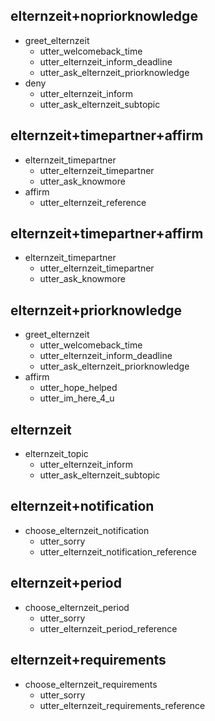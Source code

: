 ## elternzeit+nopriorknowledge
* greet_elternzeit
  - utter_welcomeback_time
  - utter_elternzeit_inform_deadline
  - utter_ask_elternzeit_priorknowledge
* deny
  - utter_elternzeit_inform
  - utter_ask_elternzeit_subtopic

## elternzeit+timepartner+affirm
* elternzeit_timepartner
  - utter_elternzeit_timepartner
  - utter_ask_knowmore
* affirm
  - utter_elternzeit_reference

## elternzeit+timepartner+affirm
* elternzeit_timepartner
  - utter_elternzeit_timepartner
  - utter_ask_knowmore
  
## elternzeit+priorknowledge
* greet_elternzeit
  - utter_welcomeback_time
  - utter_elternzeit_inform_deadline
  - utter_ask_elternzeit_priorknowledge
* affirm
  - utter_hope_helped
  - utter_im_here_4_u

## elternzeit
* elternzeit_topic
  - utter_elternzeit_inform
  - utter_ask_elternzeit_subtopic
    
## elternzeit+notification
* choose_elternzeit_notification
  - utter_sorry
  - utter_elternzeit_notification_reference

## elternzeit+period
* choose_elternzeit_period
  - utter_sorry
  - utter_elternzeit_period_reference

## elternzeit+requirements
* choose_elternzeit_requirements
  - utter_sorry
  - utter_elternzeit_requirements_reference
